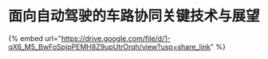 # 面向自动驾驶的车路协同关键技术与展望

{% embed url="https://drive.google.com/file/d/1-qX6_M5_BwFoSpjpPEMH8Z9upUtrOrqh/view?usp=share_link" %}
